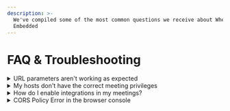 ```yaml
---
description: >-
  We've compiled some of the most common questions we receive about Whereby
  Embedded
---
```


# FAQ & Troubleshooting

<details>

<summary>URL parameters aren't working as expected</summary>

1. The most common error we see relating to URL parameters is incorrectly using "?" twice in the meeting room URL. Combining parameters can be achieved by using the ampersand symbol (&) for example:\
   `?minimal`**`&`**`screenshare=off`.
2. If the person using/testing the room is also logged into their Embedded account, it will override any parameters added to the room URL. Try accessing the room via a private or incognito window to verify your links are working as expected.

</details>

<details>

<summary>My hosts don't have the correct meeting privileges</summary>

1. Host privileges will only be available while the room is active and until 1 hour after the meeting's `endDate`
2. Check your [hostRoomUrl](../user-roles-and-privileges.md) to make sure you've properly separated the `roomkey` and `minimal` parameters with "&"

</details>

<details>

<summary>How do I enable integrations in my meetings?</summary>

Integrations are disabled for Whereby Embedded by default while using the [`?minimal`](../customizing-rooms/using-url-parameters.md#minimal) parameter. We set this by default because [Content Security Policy](https://en.wikipedia.org/wiki/Content\_Security\_Policy) restrictions can sometimes cause integrations to fail in unexpected ways.

If you would like to test an integration in an embedded meeting, you can do so by adding the `?roomIntegrations=on` parameter.

Please note, we offer limited support for integrations in an embedded meeting, even when enabled. It's highly recommended that you test before using it in a production context.

</details>

<details>

<summary>CORS Policy Error in the browser console</summary>

In some cases you may experience an error in your browsers developer console that looks something like this:

<mark style="color:red;">`Access to fetch at "https://api.whereby.dev/v1/meetings' from origin S° nas WithOutLoginMult:1 been blocked by CORS policy...`</mark>

You need to access the Whereby API from a server environment or computer. You aren't allowed access to the API via the browser console because it would expose your secret API key.

</details>

